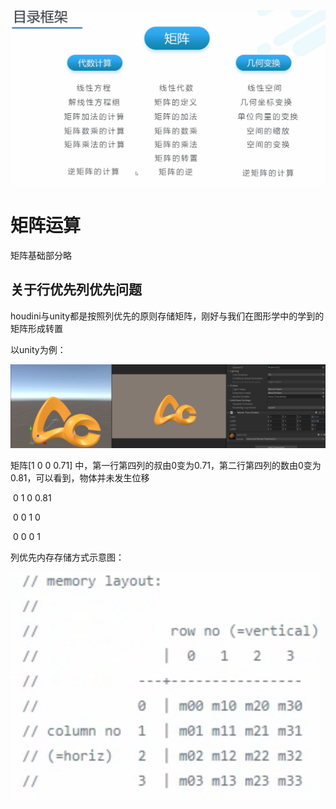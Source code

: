 ![image-20211025223648127](../assets/image-20211025223648127.png)

# 矩阵运算



矩阵基础部分略



## 关于行优先列优先问题



houdini与unity都是按照列优先的原则存储矩阵，刚好与我们在图形学中的学到的矩阵形成转置



以unity为例：

<img src="../assets/image-20211026133440964.png" alt="image-20211026133440964" style="zoom: 67%;" />

矩阵[1  0  0  0.71] 中，第一行第四列的叔由0变为0.71，第二行第四列的数由0变为0.81，可以看到，物体并未发生位移

​		 0  1  0  0.81

​		 0  0  1  0

​		 0  0  0  1	



列优先内存存储方式示意图：

<img src="../assets/image-20211026133902859.png" alt="image-20211026133902859" style="zoom:200%;" />



